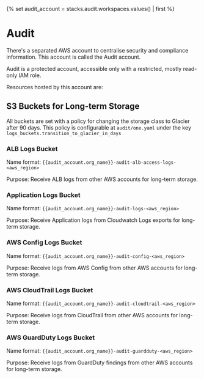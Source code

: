 {% set audit_account = stacks.audit.workspaces.values() | first %}
# Audit

There's a separated AWS account to centralise security and compliance information. This account is called the Audit account.

Audit is a protected account, accessible only with a restricted, mostly read-only IAM role.

Resources hosted by this account are:

## S3 Buckets for Long-term Storage

All buckets are set with a policy for changing the storage class to Glacier after 90 days.
This policy is configurable at `audit/one.yaml` under the key `logs_buckets.transition_to_glacier_in_days`

### ALB Logs Bucket

Name format: `{{audit_account.org_name}}-audit-alb-access-logs-<aws_region>`

Purpose: Receive ALB logs from other AWS accounts for long-term storage.

### Application Logs Bucket

Name format: `{{audit_account.org_name}}-audit-logs-<aws_region>`

Purpose: Receive Application logs from Cloudwatch Logs exports for long-term storage.

### AWS Config Logs Bucket

Name format: `{{audit_account.org_name}}-audit-config-<aws_region>`

Purpose: Receive logs from AWS Config from other AWS accounts for long-term storage.

### AWS CloudTrail Logs Bucket

Name format: `{{audit_account.org_name}}-audit-cloudtrail-<aws_region>`

Purpose: Receive logs from CloudTrail from other AWS accounts for long-term storage.

### AWS GuardDuty Logs Bucket

Name format: `{{audit_account.org_name}}-audit-guardduty-<aws_region>`

Purpose: Receive logs from GuardDuty findings from other AWS accounts for long-term storage.